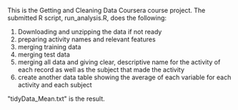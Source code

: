 This is the Getting and Cleaning Data Coursera course project. The submitted R script, run_analysis.R, does the following:

1. Downloading and unzipping the data if not ready
2. preparing activity names and relevant features
3. merging training data
4. merging test data
5. merging all data and giving clear, descriptive name for the activity of each record as well as the subject that made the activity
6. create another data table showing the average of each variable for each activity and each subject

"tidyData_Mean.txt" is the result.